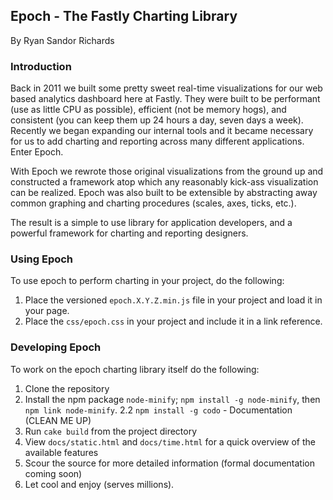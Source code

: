 ## Epoch - The Fastly Charting Library
By Ryan Sandor Richards

### Introduction

Back in 2011 we built some pretty sweet real-time visualizations for our web based analytics dashboard here at Fastly. They were built to be performant (use as little CPU as possible), efficient (not be memory hogs), and consistent (you can keep them up 24 hours a day, seven days a week). Recently we began expanding our internal tools and it became necessary for us to add charting and reporting across many different applications. Enter Epoch.

With Epoch we rewrote those original visualizations from the ground up and constructed a framework atop which any reasonably kick-ass visualization can be realized. Epoch was also built to be extensible by abstracting away common graphing and charting procedures (scales, axes, ticks, etc.).

The result is a simple to use library for application developers, and a powerful framework for charting and reporting designers.


### Using Epoch

To use epoch to perform charting in your project, do the following:

1. Place the versioned `epoch.X.Y.Z.min.js` file in your project and load it in your page.
2. Place the `css/epoch.css` in your project and include it in a link reference.


### Developing Epoch

To work on the epoch charting library itself do the following:

1. Clone the repository
2. Install the npm package `node-minify`; `npm install -g node-minify`, then `npm link node-minify`. 
2.2 `npm install -g codo` - Documentation (CLEAN ME UP)
3. Run `cake build` from the project directory
4. View `docs/static.html` and `docs/time.html` for a quick overview of the available features
5. Scour the source for more detailed information (formal documentation coming soon)
6. Let cool and enjoy (serves millions).

